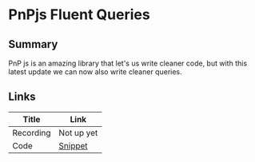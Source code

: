 # PnPjs Fluent Queries

## Summary

PnP js is an amazing library that let's us write cleaner code, but with this latest update we can now also write cleaner queries.

## Links

| Title     | Link                    |
| --------- | ----------------------- |
| Recording | Not up yet              |
| Code      | [Snippet](./Snippet.js) |
